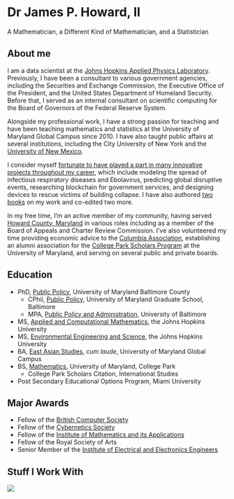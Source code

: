 # Dr James P. Howard, II

A Mathematician, a Different Kind of Mathematician, and a Statistician

## About me

I am a data scientist at the  [Johns Hopkins Applied Physics Laboratory](http://www.jhuapl.edu/). Previously, I have been a consultant to various government agencies, including the Securities and Exchange Commission, the Executive Office of the President, and the United States Department of Homeland Security. Before that, I served as an internal consultant on scientific computing for the Board of Governors of the Federal Reserve System.

Alongside my professional work, I have a strong passion for teaching and have been teaching mathematics and statistics at the University of Maryland Global Campus since 2010. I have also taught public affairs at several institutions, including the City University of New York and the  [University of New Mexico](https://jphoward.people.unm.edu/).

I consider myself  [fortunate to have played a part in many innovative projects throughout my career](https://jameshoward.us/scholarship), which include modeling the spread of infectious respiratory diseases and Ebolavirus, predicting global disruptive events, researching blockchain for government services, and designing devices to rescue victims of building collapse. I have also authored  [two books](https://jameshoward.us/books/)  on my work and co-edited two more.

In my free time, I’m an active member of my community, having served  [Howard County, Maryland](https://jameshoward.us/service/howard-county)  in various roles including as a member of the Board of Appeals and Charter Review Commission. I’ve also volunteered my time providing economic advice to the  [Columbia Association](http://www.columbiaassociation.com/), establishing an alumni association for the  [College Park Scholars Program](https://www.scholars.umd.edu/)  at the University of Maryland, and serving on several public and private boards.

## Education

-   PhD,  [Public Policy](https://jameshoward.us/assets/docs/UMBC-PHD-POLICY.pdf), University of Maryland Baltimore County
    -   CPhil,  [Public Policy](https://jameshoward.us/assets/docs/JHoward-UMBC-CPhil.pdf), University of Maryland Graduate School, Baltimore
    -   MPA,  [Public Policy and Administration](https://jameshoward.us/assets/docs/UBALT-MPA-PPA.pdf), University of Baltimore
-   MS,  [Applied and Computational Mathematics](https://jameshoward.us/assets/docs/JHoward-JHU-MS-ACM.pdf), the Johns Hopkins University
-   MS,  [Environmental Engineering and Science](https://jameshoward.us/assets/docs/JHU-MS-EES.pdf), the Johns Hopkins University
-   BA,  [East Asian Studies](https://jameshoward.us/assets/docs/UMGC-BA-EAS.pdf),  _cum laude_, University of Maryland Global Campus
-   BS,  [Mathematics](https://jameshoward.us/assets/docs/UMD-BS-MATH.pdf), University of Maryland, College Park
    -   College Park Scholars Citation, International Studies
-   Post Secondary Educational Options Program, Miami University

## Major Awards

-   Fellow of the  [British Computer Society](https://jameshoward.us/assets/docs/JHoward-FBCS.pdf)
-   Fellow of the  [Cybernetics Society](https://jameshoward.us/assets/docs/JHoward-FCybS.pdf)
-   Fellow of the  [Institute of Mathematics and its Applications](https://jameshoward.us/assets/docs/JHoward-IMA-FIMA.pdf)
-   Fellow of the Royal Society of Arts
-   Senior Member of the  [Institute of Electrical and Electronics Engineers](https://jameshoward.us/assets/docs/JHoward-IEEE-SM.pdf)

## Stuff I Work With

![](https://skillicons.dev/icons?i=latex,mastodon,pytorch,octave,md,matlab,rails,cpp,bsd,postgres,react,gcp,arduino,c,r,aws,python,git,cmake,materialui&perline=5)

